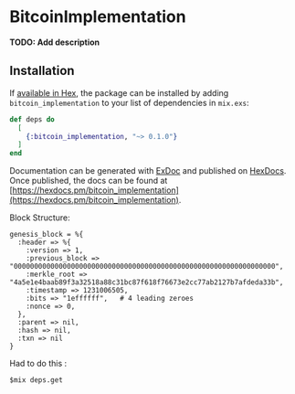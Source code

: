 # BitcoinImplementation

**TODO: Add description**

## Installation

If [available in Hex](https://hex.pm/docs/publish), the package can be installed
by adding `bitcoin_implementation` to your list of dependencies in `mix.exs`:

```elixir
def deps do
  [
    {:bitcoin_implementation, "~> 0.1.0"}
  ]
end
```

Documentation can be generated with [ExDoc](https://github.com/elixir-lang/ex_doc)
and published on [HexDocs](https://hexdocs.pm). Once published, the docs can
be found at [https://hexdocs.pm/bitcoin_implementation](https://hexdocs.pm/bitcoin_implementation).




Block Structure:
```
genesis_block = %{
  :header => %{
    :version => 1,
    :previous_block => "0000000000000000000000000000000000000000000000000000000000000000",
    :merkle_root => "4a5e1e4baab89f3a32518a88c31bc87f618f76673e2cc77ab2127b7afdeda33b",
    :timestamp => 1231006505,
    :bits => "1effffff",   # 4 leading zeroes
    :nonce => 0,
  },
  :parent => nil,
  :hash => nil,
  :txn => nil
}

```

Had to do this : 
```
$mix deps.get
```